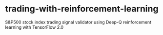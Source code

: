 # trading-with-reinforcement-learning
S&amp;P500 stock index trading signal validator using Deep-Q reinforcement learning with TensorFlow 2.0

